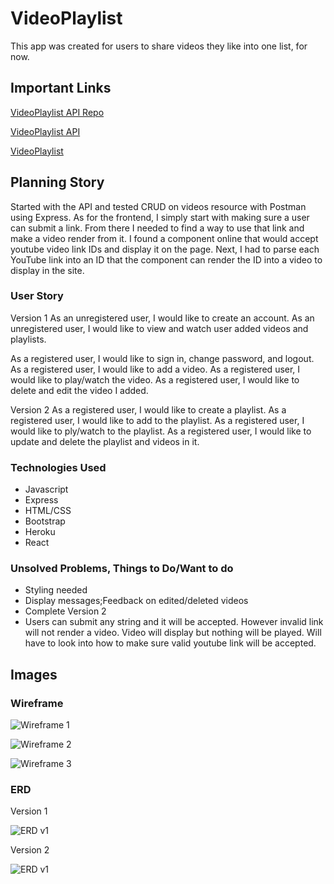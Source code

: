 # VideoPlaylist

This app was created for users to share videos they like into one list, for now.

## Important Links

[VideoPlaylist API Repo](https://github.com/only1nglen/video-playlist-backend)

[VideoPlaylist API](https://ancient-peak-54308.herokuapp.com/)

[VideoPlaylist](https://only1nglen.github.io/video-playlist-client/)

## Planning Story

Started with the API and tested CRUD on videos resource with Postman using Express. As for the frontend, I simply start with making sure a user can submit a link. From there I needed to find a way to use that link and make a video render from it. I found a component online that would accept youtube video link IDs and display it on the page. Next, I had to parse each YouTube link into an ID that the component can render the ID into a video to display in the site.

### User Story

Version 1
As an unregistered user, I would like to create an account.
As an unregistered user, I would like to view and watch user added videos and playlists.

As a registered user, I would like to sign in, change password, and logout.
As a registered user, I would like to add a video.
As a registered user, I would like to play/watch the video.
As a registered user, I would like to delete and edit the video I added.

Version 2
As a registered user, I would like to create a playlist.
As a registered user, I would like to add to the playlist.
As a registered user, I would like to ply/watch to the playlist.
As a registered user, I would like to update and delete the playlist and videos in it.

### Technologies Used

-   Javascript
-   Express
-   HTML/CSS
-   Bootstrap
-   Heroku
-   React

### Unsolved Problems, Things to Do/Want to do

-   Styling needed
-   Display messages;Feedback on edited/deleted videos
-   Complete Version 2
-   Users can submit any string and it will be accepted. However invalid link will not render a video. Video will display but nothing will be played. Will have to look into how to make sure valid youtube link will be accepted.

## Images

### Wireframe
![Wireframe 1](https://i.imgur.com/e3KSXob.png)

![Wireframe 2](https://i.imgur.com/BqD3PBK.png)

![Wireframe 3](https://i.imgur.com/dppJVmY.png)

### ERD

Version 1

![ERD v1](https://imgur.com/ONb5CiX.png)

Version 2

![ERD v1](https://i.imgur.com/pZxtSYj.png)
